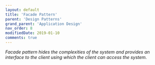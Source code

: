 ```yaml
---
layout: default
title: 'Facade Pattern'
parent: 'Design Patterns'
grand_parent: 'Application Design'
nav_order: 8
modifiedDate: 2019-01-10
comments: true
---
```

<em>Facade pattern hides the complexities of the system and provides an interface to the client using which the client can access the system.</em>
